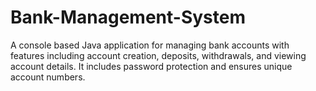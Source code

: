 # Bank-Management-System
A console based Java application for managing bank accounts with features including account creation, deposits, withdrawals, and viewing account details. It includes password protection and ensures unique account numbers.
